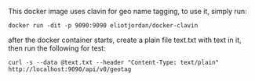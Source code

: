 This docker image uses clavin for geo name tagging, to use it, simply run:
```
docker run -dit -p 9090:9090 eliotjordan/docker-clavin
```

after the docker container starts, create a plain file text.txt with text in it,
then run the following for test:
```
curl -s --data @text.txt --header "Content-Type: text/plain" http://localhost:9090/api/v0/geotag
```
